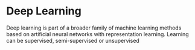 # Deep Learning
 Deep learning is part of a broader family of machine learning methods based on artificial neural networks with representation learning. Learning can be supervised, semi-supervised or unsupervised
